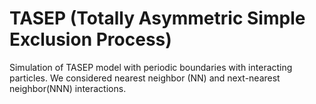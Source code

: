 # TASEP (Totally Asymmetric Simple Exclusion Process)
Simulation of TASEP model with periodic boundaries with interacting particles.
We considered nearest neighbor (NN) and next-nearest neighbor(NNN) interactions.
